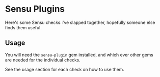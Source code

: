 # Sensu Plugins

Here's some Sensu checks I've slapped together, hopefully someone else finds them useful.


## Usage

You will need the `sensu-plugin` gem installed, and which ever other gems are needed for the individual checks.

See the usage section for each check on how to use them.
